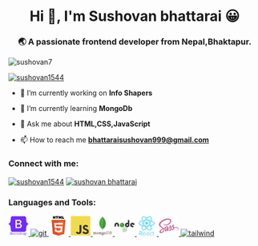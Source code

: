 <h1 align="center">Hi 👋, I'm Sushovan bhattarai 😀</h1>
<h3 align="center">🌏 A passionate frontend developer from Nepal,Bhaktapur.</h3>

<p align="left"> <img src="https://komarev.com/ghpvc/?username=sushovan7&label=Profile%20views&color=0e75b6&style=flat" alt="sushovan7" /> </p>

<p align="left"> <a href="https://twitter.com/sushovan1544" target="blank"><img src="https://img.shields.io/twitter/follow/sushovan1544?logo=twitter&style=for-the-badge" alt="sushovan1544" /></a> </p>

- 🔭 I’m currently working on **Info Shapers**

- 🌱 I’m currently learning **MongoDb**

- 💬 Ask me about **HTML,CSS,JavaScript**

- 📫 How to reach me **bhattaraisushovan999@gmail.com**

<h3 align="left">Connect with me:</h3>
<p align="left">
<a href="https://twitter.com/sushovan1544" target="blank"><img align="center" src="https://raw.githubusercontent.com/rahuldkjain/github-profile-readme-generator/master/src/images/icons/Social/twitter.svg" alt="sushovan1544" height="30" width="40" /></a>
<a href="https://linkedin.com/in/sushovan bhattarai" target="blank"><img align="center" src="https://raw.githubusercontent.com/rahuldkjain/github-profile-readme-generator/master/src/images/icons/Social/linked-in-alt.svg" alt="sushovan bhattarai" height="30" width="40" /></a>
</p>

<h3 align="left">Languages and Tools:</h3>
<p align="left"> <a href="https://getbootstrap.com" target="_blank" rel="noreferrer"> <img src="https://raw.githubusercontent.com/devicons/devicon/master/icons/bootstrap/bootstrap-plain-wordmark.svg" alt="bootstrap" width="40" height="40"/> </a> <a href="https://git-scm.com/" target="_blank" rel="noreferrer"> <img src="https://www.vectorlogo.zone/logos/git-scm/git-scm-icon.svg" alt="git" width="40" height="40"/> </a> <a href="https://www.w3.org/html/" target="_blank" rel="noreferrer"> <img src="https://raw.githubusercontent.com/devicons/devicon/master/icons/html5/html5-original-wordmark.svg" alt="html5" width="40" height="40"/> </a> <a href="https://developer.mozilla.org/en-US/docs/Web/JavaScript" target="_blank" rel="noreferrer"> <img src="https://raw.githubusercontent.com/devicons/devicon/master/icons/javascript/javascript-original.svg" alt="javascript" width="40" height="40"/> </a> <a href="https://www.mongodb.com/" target="_blank" rel="noreferrer"> <img src="https://raw.githubusercontent.com/devicons/devicon/master/icons/mongodb/mongodb-original-wordmark.svg" alt="mongodb" width="40" height="40"/> </a> <a href="https://nodejs.org" target="_blank" rel="noreferrer"> <img src="https://raw.githubusercontent.com/devicons/devicon/master/icons/nodejs/nodejs-original-wordmark.svg" alt="nodejs" width="40" height="40"/> </a> <a href="https://reactjs.org/" target="_blank" rel="noreferrer"> <img src="https://raw.githubusercontent.com/devicons/devicon/master/icons/react/react-original-wordmark.svg" alt="react" width="40" height="40"/> </a> <a href="https://sass-lang.com" target="_blank" rel="noreferrer"> <img src="https://raw.githubusercontent.com/devicons/devicon/master/icons/sass/sass-original.svg" alt="sass" width="40" height="40"/> </a> <a href="https://tailwindcss.com/" target="_blank" rel="noreferrer"> <img src="https://www.vectorlogo.zone/logos/tailwindcss/tailwindcss-icon.svg" alt="tailwind" width="40" height="40"/> </a> </p>

